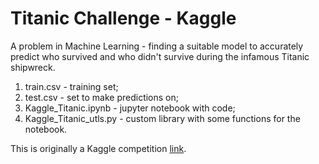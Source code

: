 # Titanic Challenge - Kaggle

A problem in Machine Learning - finding a suitable model to accurately predict who survived and who didn't survive during the infamous Titanic shipwreck.

1. train.csv - training set;
2. test.csv - set to make predictions on;
3. Kaggle_Titanic.ipynb - jupyter notebook with code;
4. Kaggle_Titanic_utls.py - custom library with some functions for the notebook.

This is originally a Kaggle competition [link](https://www.kaggle.com/c/titanic/overview).
